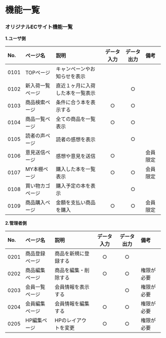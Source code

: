 # 機能一覧
### オリジナルECサイト機能一覧
**1.ユーザ側**

|No.|ページ名|説明|データ入力|データ出力|備考|
|:---|:---|:---|:---:|:---:|:---|
|0101|TOPページ|キャンペーンやお知らせを表示||||
|0102|新入荷一覧ページ|直近１ヶ月に入荷した本を一覧表示||○||
|0103|商品検索ページ|条件に合う本を表示する|○|○||
|0104|商品一覧ページ|全ての商品を一覧表示|○|○||
|0105|読者の声ページ|読者の感想を表示||○||
|0106|意見送信ページ|感想や意見を送信|○||会員限定|
|0107|MY本棚ページ|購入した本を一覧表示|○|○|会員限定|
|0108|買い物カゴページ|購入予定の本を表示||○||
|0109|商品購入ページ|金額を支払い商品を購入|○|○|会員限定|

**2.管理者側**

|No.|ページ名|説明|データ入力|データ出力|備考|
|:---|:---|:---|:---:|:---:|:---|
|0201|商品登録ページ|商品を新規に登録する|○|○||
|0202|商品編集ページ|商品を編集・削除する|○|○|権限が必要|
|0203|会員一覧ページ|会員情報を表示する||○|権限が必要|
|0204|会員編集ページ|会員情報を編集する|○|○|権限が必要|
|0205|HP編集ページ|HPのレイアウトを変更|○|○|権限が必要|
